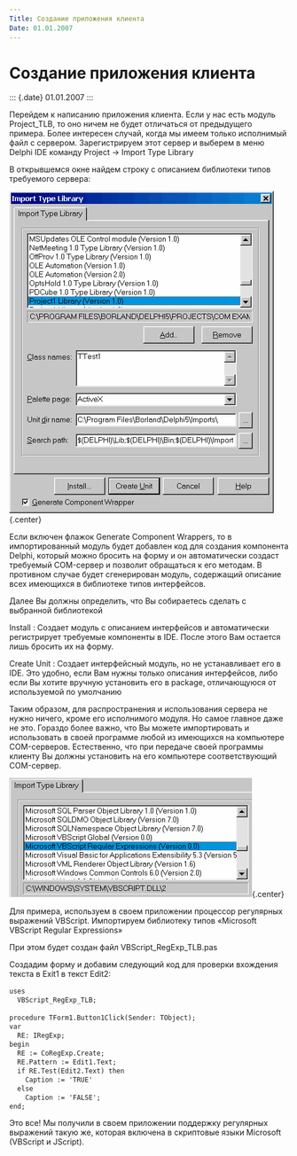 ```yaml
---
Title: Создание приложения клиента
Date: 01.01.2007
---
```



Создание приложения клиента
===========================

::: {.date}
01.01.2007
:::

Перейдем к написанию приложения клиента. Если у нас есть модуль
Project\_TLB, то оно ничем не будет отличаться от предыдущего примера.
Более интересен случай, когда мы имеем только исполнимый файл с
сервером. Зарегистрируем этот сервер и выберем в меню Delphi IDE команду
Project -\> Import Type Library

В открывшемся окне найдем строку с описанием библиотеки типов требуемого
сервера:

![clip0234](clip0234.gif){.center}

Если включен флажок Generate Component Wrappers, то в импортированный
модуль будет добавлен код для создания компонента Delphi, который можно
бросить на форму и он автоматически создаст требуемый COM-сервер и
позволит обращаться к его методам. В противном случае будет сгенерирован
модуль, содержащий описание всех имеющихся в библиотеке типов
интерфейсов.

Далее Вы должны определить, что Вы собираетесь сделать с выбранной
библиотекой

Install
: Создает модуль с описанием интерфейсов и автоматически
регистрирует требуемые компоненты в IDE. После этого Вам остается лишь
бросить их на форму.

Create Unit
: Создает интерфейсный
модуль, но не устанавливает его в IDE. Это удобно, если Вам нужны только
описания интерфейсов, либо если Вы хотите вручную установить его в
package, отличающуюся от используемой по умолчанию

Таким образом, для распространения и использования сервера не нужно
ничего, кроме его исполнимого модуля. Но самое главное даже не это.
Гораздо более важно, что Вы можете импортировать и использовать в своей
программе любой из имеющихся на компьютере COM-серверов. Естественно,
что при передаче своей программы клиенту Вы должны установить на его
компьютере соответствующий COM-сервер.

![clip0235](clip0235.gif){.center}

Для примера, используем в своем приложении процессор регулярных
выражений VBScript. Импортируем библиотеку типов «Microsoft VBScript
Regular Expressions»

При этом будет создан файл VBScript\_RegExp\_TLB.pas

Создадим форму и добавим следующий код для проверки вхождения текста в
Exit1 в текст Edit2:

    uses
      VBScript_RegExp_TLB;
     
    procedure TForm1.Button1Click(Sender: TObject);
    var
      RE: IRegExp;
    begin
      RE := CoRegExp.Create;
      RE.Pattern := Edit1.Text;
      if RE.Test(Edit2.Text) then
        Caption := 'TRUE'
      else
        Caption := 'FALSE';
    end;

Это все! Мы получили в своем приложении поддержку регулярных выражений
такую же, которая включена в скриптовые языки Microsoft (VBScript и
JScript).
